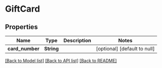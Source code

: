 # GiftCard
## Properties

| Name | Type | Description | Notes |
|------------ | ------------- | ------------- | -------------|
| **card\_number** | **String** |  | [optional] [default to null] |

[[Back to Model list]](../README.md#documentation-for-models) [[Back to API list]](../README.md#documentation-for-api-endpoints) [[Back to README]](../README.md)

